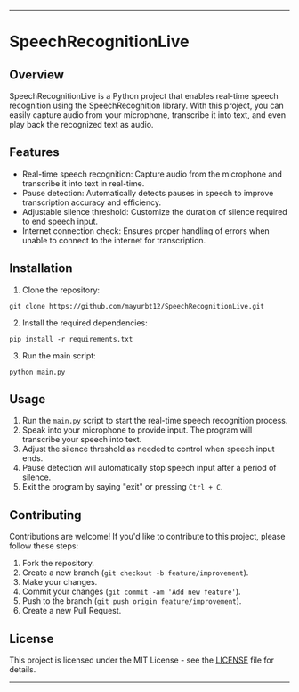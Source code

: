 
---

# SpeechRecognitionLive

## Overview

SpeechRecognitionLive is a Python project that enables real-time speech recognition using the SpeechRecognition library. With this project, you can easily capture audio from your microphone, transcribe it into text, and even play back the recognized text as audio.

## Features

- Real-time speech recognition: Capture audio from the microphone and transcribe it into text in real-time.
- Pause detection: Automatically detects pauses in speech to improve transcription accuracy and efficiency.
- Adjustable silence threshold: Customize the duration of silence required to end speech input.
- Internet connection check: Ensures proper handling of errors when unable to connect to the internet for transcription.

## Installation

1. Clone the repository:

```
git clone https://github.com/mayurbt12/SpeechRecognitionLive.git
```

2. Install the required dependencies:

```
pip install -r requirements.txt
```

3. Run the main script:

```
python main.py
```

## Usage

1. Run the `main.py` script to start the real-time speech recognition process.
2. Speak into your microphone to provide input. The program will transcribe your speech into text.
3. Adjust the silence threshold as needed to control when speech input ends.
4. Pause detection will automatically stop speech input after a period of silence.
5. Exit the program by saying "exit" or pressing `Ctrl + C`.

## Contributing

Contributions are welcome! If you'd like to contribute to this project, please follow these steps:

1. Fork the repository.
2. Create a new branch (`git checkout -b feature/improvement`).
3. Make your changes.
4. Commit your changes (`git commit -am 'Add new feature'`).
5. Push to the branch (`git push origin feature/improvement`).
6. Create a new Pull Request.

## License

This project is licensed under the MIT License - see the [LICENSE](LICENSE) file for details.

---
